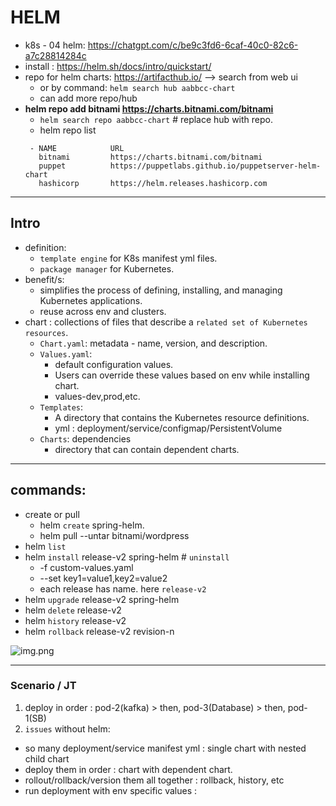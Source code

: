 # HELM
- k8s - 04 helm: https://chatgpt.com/c/be9c3fd6-6caf-40c0-82c6-a7c28814284c
- install : https://helm.sh/docs/intro/quickstart/
- repo for helm charts: https://artifacthub.io/ --> search from web ui
  - or by command: `helm search hub aabbcc-chart`
  - can add  more repo/hub
- **helm repo add bitnami https://charts.bitnami.com/bitnami**
  - `helm search repo aabbcc-chart` # replace hub with repo.
  - helm repo list
   ```
    - NAME            URL                                                 
      bitnami         https://charts.bitnami.com/bitnami                  
      puppet          https://puppetlabs.github.io/puppetserver-helm-chart
      hashicorp       https://helm.releases.hashicorp.com
    ```
---
## Intro
- definition:
  - `template engine` for K8s manifest yml files.
  - `package manager` for Kubernetes.
- benefit/s:
  - simplifies the process of defining, installing, and managing Kubernetes applications.
  - reuse across env and clusters.
- chart : collections of files that describe a `related set of Kubernetes resources`.
  - `Chart.yaml`: metadata - name, version, and description.
  - `Values.yaml`: 
    - default configuration values.
    - Users can override these values based on env while installing chart.
    - values-dev,prod,etc.
  - `Templates`: 
    - A directory that contains the Kubernetes resource definitions. 
    - yml : deployment/service/configmap/PersistentVolume 
  - `Charts`: dependencies
    - directory that can contain dependent charts.
---
## commands:
- create or pull
  - helm `create` spring-helm. 
  - helm pull --untar bitnami/wordpress
- helm `list`  
- helm `install` release-v2 spring-helm  # `uninstall`
  - -f custom-values.yaml
  - --set key1=value1,key2=value2
  - each release has name. here `release-v2`
- helm `upgrade` release-v2 spring-helm
- helm `delete` release-v2
- helm `history` release-v2
- helm `rollback` release-v2 revision-n

![img.png](img.png)

---
### Scenario / JT
1. deploy in order :  pod-2(kafka) >  then, pod-3(Database) > then, pod-1(SB)
2. `issues` without helm:
- so many deployment/service manifest yml : single chart with nested child chart
- deploy them in order : chart with dependent chart.
- rollout/rollback/version them all together : rollback, history, etc
- run deployment with env specific values :


